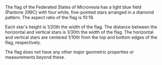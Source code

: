 The flag of the Federated States of Micronesia has a light blue field (Pantone 299C) with four white, five-pointed stars arranged in a diamond pattern. The aspect ratio of the flag is 10:19.

Each star's height is 1/20th the width of the flag. The distance between the horizontal and vertical stars is 1/30th the width of the flag. The horizontal and vertical stars are centered 1/10th from the top and bottom edges of the flag, respectively.

The flag does not have any other major geometric properties or measurements beyond these.